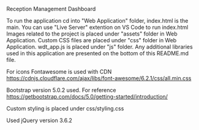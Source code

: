 
Reception Management Dashboard

To run the application cd into "Web Application" folder, index.html is the main. You can use "Live Server" extention on VS Code to run index.html
Images related to the project is placed under "assets" folder in Web Application. Custom CSS files are placed under "css" folder in Web Application. wdt_app.js is placed under "js" folder. Any additional libraries used in this application are presented on the bottom of this README.md file.

For icons Fontawesome is used with CDN
https://cdnjs.cloudflare.com/ajax/libs/font-awesome/6.2.1/css/all.min.css

Bootstrap version 5.0.2 used. For reference
https://getbootstrap.com/docs/5.0/getting-started/introduction/

Custom styling is placed under css/styling.css

Used jQuery version 3.6.2